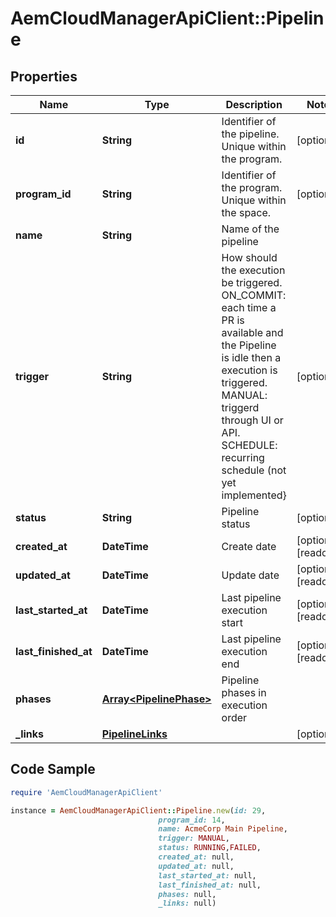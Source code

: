 # AemCloudManagerApiClient::Pipeline

## Properties

Name | Type | Description | Notes
------------ | ------------- | ------------- | -------------
**id** | **String** | Identifier of the pipeline. Unique within the program. | [optional] 
**program_id** | **String** | Identifier of the program. Unique within the space. | [optional] 
**name** | **String** | Name of the pipeline | 
**trigger** | **String** | How should the execution be triggered. ON_COMMIT: each time a PR is available and the Pipeline is idle then a execution is triggered. MANUAL: triggerd through UI or API. SCHEDULE: recurring schedule (not yet implemented} | [optional] 
**status** | **String** | Pipeline status | [optional] 
**created_at** | **DateTime** | Create date | [optional] [readonly] 
**updated_at** | **DateTime** | Update date | [optional] [readonly] 
**last_started_at** | **DateTime** | Last pipeline execution start | [optional] [readonly] 
**last_finished_at** | **DateTime** | Last pipeline execution end | [optional] [readonly] 
**phases** | [**Array&lt;PipelinePhase&gt;**](PipelinePhase.md) | Pipeline phases in execution order | 
**_links** | [**PipelineLinks**](PipelineLinks.md) |  | [optional] 

## Code Sample

```ruby
require 'AemCloudManagerApiClient'

instance = AemCloudManagerApiClient::Pipeline.new(id: 29,
                                 program_id: 14,
                                 name: AcmeCorp Main Pipeline,
                                 trigger: MANUAL,
                                 status: RUNNING,FAILED,
                                 created_at: null,
                                 updated_at: null,
                                 last_started_at: null,
                                 last_finished_at: null,
                                 phases: null,
                                 _links: null)
```


